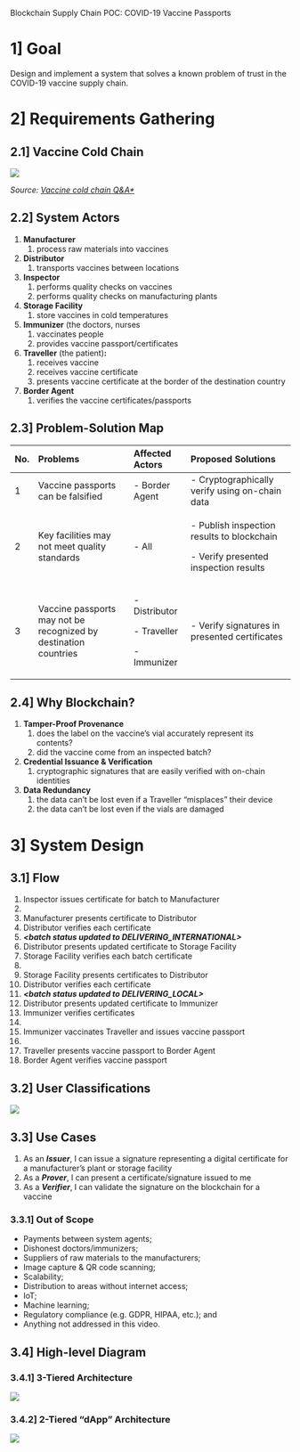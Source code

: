 ﻿Blockchain Supply Chain POC: COVID-19 Vaccine Passports
# 1] Goal
Design and implement a system that solves a known problem of trust in the COVID-19 vaccine supply chain.

# 2] Requirements Gathering
## 2.1] Vaccine Cold Chain
![](Aspose.Words.c77615fd-1d94-4fd8-b1fb-19a9a7e30f6f.001.png)

*Source: [Vaccine cold chain Q&A*](https://www.gavi.org/vaccineswork/vaccine-cold-chain-qa)*
## 2.2] System Actors
1. **Manufacturer**
   1. process raw materials into vaccines
1. **Distributor**
   1. transports vaccines between locations
1. **Inspector**
   1. performs quality checks on vaccines
   1. performs quality checks on manufacturing plants
1. **Storage Facility**
   1. store vaccines in cold temperatures
1. **Immunizer** (the doctors, nurses
   1. vaccinates people
   1. provides vaccine passport/certificates
1. **Traveller** (the patient)**:**
   1. receives vaccine
   1. receives vaccine certificate
   1. presents vaccine certificate at the border of the destination country
1. **Border Agent**
   1. verifies the vaccine certificates/passports
## 2.3] Problem-Solution Map


|**No.**|**Problems**|**Affected Actors**|**Proposed Solutions**|
| :- | :- | :- | :- |
|1|Vaccine passports can be falsified|- Border Agent|- Cryptographically verify using on-chain data|
|2|Key facilities may not meet quality standards|- All|<p>- Publish inspection results to blockchain</p><p>- Verify presented inspection results</p>|
|3|Vaccine passports may not be recognized by destination countries|<p>- Distributor</p><p>- Traveller</p><p>- Immunizer</p>|- Verify signatures in presented certificates|

## 2.4] Why Blockchain?
1. **Tamper-Proof Provenance**
   1. does the label on the vaccine’s vial accurately represent its contents?
   1. did the vaccine come from an inspected batch?
1. **Credential Issuance & Verification**
   1. cryptographic signatures that are easily verified with on-chain identities
1. **Data Redundancy**
   1. the data can’t be lost even if a Traveller “misplaces” their device
   1. the data can’t be lost even if the vials are damaged
#
# 3] System Design
## 3.1] Flow
1. Inspector issues certificate for batch to Manufacturer
1. ***<batch status updated to MANUFACTURED>***
1. Manufacturer presents certificate to Distributor
1. Distributor verifies each certificate
1. ***<batch status updated to DELIVERING\_INTERNATIONAL>***
1. Distributor presents updated certificate to Storage Facility
1. Storage Facility verifies each batch certificate
1. ***<batch status updated to STORED>***
1. Storage Facility presents certificates to Distributor
1. Distributor verifies each certificate
1. ***<batch status updated to DELIVERING\_LOCAL>***
1. Distributor presents updated certificate to Immunizer
1. Immunizer verifies certificates
1. ***<batch status updated to DELIVERED>***
1. Immunizer vaccinates Traveller and issues vaccine passport
1. ***<certificate issued with status VACCINATED>***
1. Traveller presents vaccine passport to Border Agent
1. Border Agent verifies vaccine passport

## 3.2] User Classifications
![](Aspose.Words.c77615fd-1d94-4fd8-b1fb-19a9a7e30f6f.002.png)
## 3.3] Use Cases
1. As an ***Issuer***, I can issue a signature representing a digital certificate for a manufacturer’s plant or storage facility
1. As a ***Prover***, I can present a certificate/signature issued to me
1. As a ***Verifier***, I can validate the signature on the blockchain for a vaccine
### 3.3.1] Out of Scope
- Payments between system agents;
- Dishonest doctors/immunizers;
- Suppliers of raw materials to the manufacturers;
- Image capture & QR code scanning;
- Scalability;
- Distribution to areas without internet access;
- IoT;
- Machine learning;
- Regulatory compliance (e.g. GDPR, HIPAA, etc.); and
- Anything not addressed in this video.

## 3.4] High-level Diagram
### 3.4.1] 3-Tiered Architecture
![](Aspose.Words.c77615fd-1d94-4fd8-b1fb-19a9a7e30f6f.003.png)
### 3.4.2] 2-Tiered “dApp” Architecture
![](Aspose.Words.c77615fd-1d94-4fd8-b1fb-19a9a7e30f6f.004.png)

##

